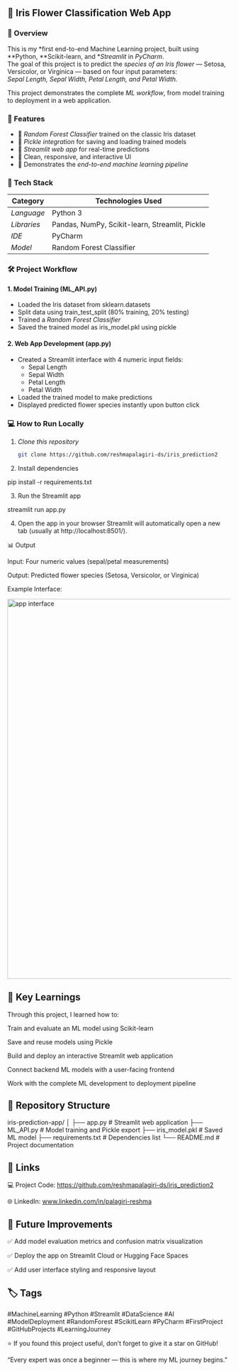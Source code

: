 ## 🌸 Iris Flower Classification Web App


### 🧠 Overview
This is my *first end-to-end Machine Learning project, built using **Python, **Scikit-learn, and **Streamlit* in *PyCharm*.  
The goal of this project is to predict the *species of an Iris flower* — Setosa, Versicolor, or Virginica — based on four input parameters:  
*Sepal Length, Sepal Width, Petal Length, and Petal Width.*

This project demonstrates the complete *ML workflow*, from model training to deployment in a web application.


### 🚀 Features
- 🔹 *Random Forest Classifier* trained on the classic Iris dataset  
- 🔹 *Pickle integration* for saving and loading trained models  
- 🔹 *Streamlit web app* for real-time predictions  
- 🔹 Clean, responsive, and interactive UI  
- 🔹 Demonstrates the *end-to-end machine learning pipeline*


### 🧩 Tech Stack
| Category | Technologies Used |
|-----------|------------------|
| *Language* | Python 3 |
| *Libraries* | Pandas, NumPy, Scikit-learn, Streamlit, Pickle |
| *IDE* | PyCharm |
| *Model* | Random Forest Classifier |


### 🛠 Project Workflow

#### **1. Model Training (ML_API.py)**
- Loaded the Iris dataset from sklearn.datasets
- Split data using train_test_split (80% training, 20% testing)
- Trained a *Random Forest Classifier*
- Saved the trained model as iris_model.pkl using pickle

#### **2. Web App Development (app.py)**
- Created a Streamlit interface with 4 numeric input fields:
  - Sepal Length  
  - Sepal Width  
  - Petal Length  
  - Petal Width  
- Loaded the trained model to make predictions
- Displayed predicted flower species instantly upon button click



### 💻 How to Run Locally

1. *Clone this repository*
   ```bash
   git clone https://github.com/reshmapalagiri-ds/iris_prediction2

2. Install dependencies

pip install -r requirements.txt


3. Run the Streamlit app

streamlit run app.py


4. Open the app in your browser
Streamlit will automatically open a new tab (usually at http://localhost:8501/).


📊 Output

Input: Four numeric values (sepal/petal measurements)

Output: Predicted flower species (Setosa, Versicolor, or Virginica)


Example Interface:

<img width="1223" height="856" alt="app interface" src="https://github.com/user-attachments/assets/63b58385-5c37-4d2a-8e7e-a3773eac0a0c" />



## 🧠 Key Learnings

Through this project, I learned how to:

Train and evaluate an ML model using Scikit-learn

Save and reuse models using Pickle

Build and deploy an interactive Streamlit web application

Connect backend ML models with a user-facing frontend

Work with the complete ML development to deployment pipeline


## 📁 Repository Structure

iris-prediction-app/
│
├── app.py                # Streamlit web application
├── ML_API.py             # Model training and Pickle export
├── iris_model.pkl        # Saved ML model
├── requirements.txt      # Dependencies list
└── README.md             # Project documentation


## 🔗 Links

💻 Project Code: https://github.com/reshmapalagiri-ds/iris_prediction2

🌐 LinkedIn: www.linkedin.com/in/palagiri-reshma


## 🏁 Future Improvements

✅ Add model evaluation metrics and confusion matrix visualization

✅ Deploy the app on Streamlit Cloud or Hugging Face Spaces

✅ Add user interface styling and responsive layout


## 🏷 Tags

#MachineLearning #Python #Streamlit #DataScience #AI #ModelDeployment #RandomForest #ScikitLearn #PyCharm #FirstProject #GitHubProjects #LearningJourney


⭐ If you found this project useful, don’t forget to give it a star on GitHub!

“Every expert was once a beginner — this is where my ML journey begins.”
